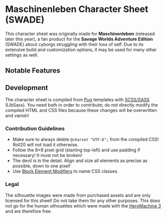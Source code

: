 # Maschinenleben Character Sheet (SWADE)
This character sheet was originally made for **Maschinenleben** (released later this year), a fan product for the **Savage Worlds Adventure Edition** (SWADE) about cyborgs struggling with their loss of self. Due to its extensive build and customization options, it may be used for many other settings as well.

## Notable Features

## Development
The character sheet is compiled from [Pug](https://pugjs.org/api/getting-started.html) templates with [SCSS/SASS](https://sass-lang.com/guide) (LibSass). You need both in order to contribute; do not directly modify the compiled HTML and CSS files because these changes will be overwritten and vanish!

### Contribution Guidelines
* Make sure to always delete `@charset "UTF-8";` from the compiled CSS! Roll20 will not load it otherwise.
* Follow the 8×8 pixel grid (starting top-left) and use padding if necessary! It must not be broken!
* The devil is in the detail. Align and size all elements as precise as possible, down to one pixel!
* Use [Block Element Modifiers](http://getbem.com/naming/) to name CSS classes.

### Legal
The silhouette images were made from purchased assets and are only licensed for this sheet! Do not take them for any other purposes. This does not go for the human silhouettes which were made with the [HeroMachine 3](http://www.heromachine.com/heromachine-3-lab/) and are therefore free.
